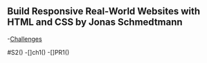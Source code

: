 ## Build Responsive Real-World Websites with HTML and CSS by Jonas Schmedtmann

-[Challenges]()

#S2()
-[]ch1()
-[]PR1()   

